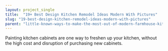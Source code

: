 ```yaml
---
layout: project_single
title:  "19+ Best Design Kitchen Remodel Ideas Modern With Pictures"
slug: "19-best-design-kitchen-remodel-ideas-modern-with-pictures"
parent: "little-known-ways-to-make-the-most-out-of-modern-farmhouse-kitchen"
---
```

Painting kitchen cabinets are one way to freshen up your kitchen, without the high cost and disruption of purchasing new cabinets.